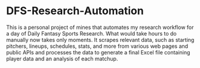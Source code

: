 # DFS-Research-Automation

This is a personal project of mines that automates my research workflow for a day of Daily Fantasy Sports Research. What would take hours to do manually now takes only moments. 
It scrapes relevant data, such as starting pitchers, lineups, schedules, stats, and more from various web pages and public APIs and processes the data to generate a final Excel file containing player data
and an analysis of each matchup.
